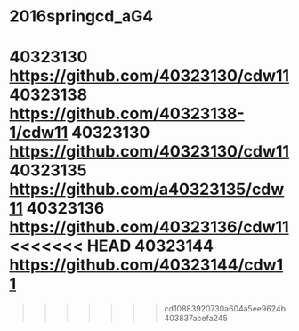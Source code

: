 # 2016springcd_aG4

40323130             https://github.com/40323130/cdw11
40323138             https://github.com/40323138-1/cdw11
40323130            https://github.com/40323130/cdw11
40323135            https://github.com/a40323135/cdw11
40323136            https://github.com/40323136/cdw11 
<<<<<<< HEAD
40323144            https://github.com/40323144/cdw11 
=======


>>>>>>> cd10883920730a604a5ee9624b403837acefa245
